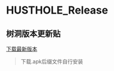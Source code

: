 # HUSTHOLE_Release
## 树洞版本更新贴
[下载最新版本](https://github.com/Mai-hh/HUSTHOLE_Release/releases)
> 下载.apk后缀文件自行安装

